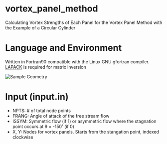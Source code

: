 # vortex_panel_method
Calculating Vortex Strengths of Each Panel for the Vortex Panel Method with the Example of a Circular Cylinder

# Language and Environment
Written in Fortran90 compatible with the Linux GNU gfortran compiler. [LAPACK](https://github.com/Reference-LAPACK/lapack) is required for matrix inversion

![Sample Geometry](https://doc-04-a8-docs.googleusercontent.com/docs/securesc/ffjn0859b4rebh0hh7sgijetk8hhlida/cmd6iomhnjokvmq8k6eaaitsepv1hp0m/1572681600000/00034033724614023160/08046271387926787997/1s_A3oSA1bRufd-UQqJIdCOeXWa3vUilE?e=view&nonce=jfmg01sh5ju9u&user=08046271387926787997&hash=8v5tk0fhovh4hhk202pruiea6sua6ad2)

# Input (input.in)
  - NPTS: # of total node points
  - FRANG: Angle of attack of the free stream flow
  - ISSYM: Symmetric flow (if 1) or asymmetric flow where the stagnation point occurs at θ = -150˚ (if 0)
  - X, Y: Nodes for vortex panels. Starts from the stangation point, indexed clockwise
